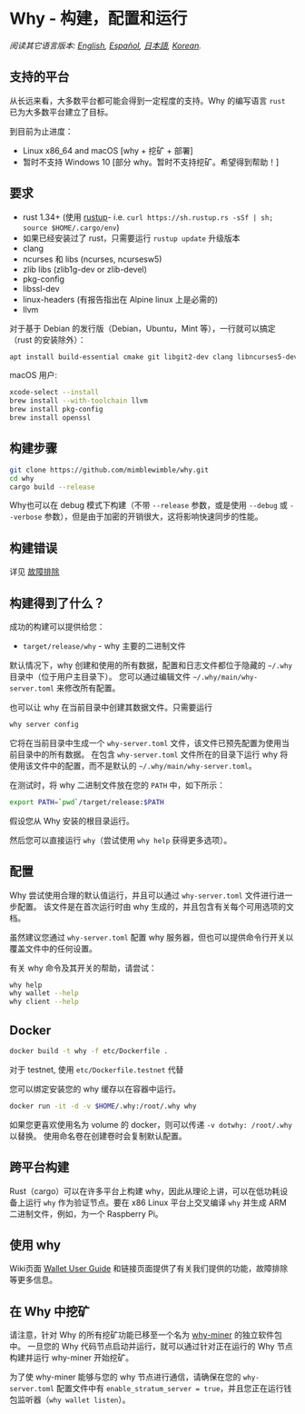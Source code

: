 # Why - 构建，配置和运行

*阅读其它语言版本: [English](../build.md), [Español](build_ES.md), [日本語](build_JP.md), [Korean](build_KR.md).*

## 支持的平台

从长远来看，大多数平台都可能会得到一定程度的支持。Why 的编写语言 `rust` 已为大多数平台建立了目标。

到目前为止进度：

* Linux x86\_64 and macOS [why + 挖矿 + 部署]
* 暂时不支持 Windows 10 [部分 why。暂时不支持挖矿。希望得到帮助！]

## 要求

* rust 1.34+ (使用 [rustup]((https://www.rustup.rs/))- i.e. `curl https://sh.rustup.rs -sSf | sh; source $HOME/.cargo/env`)
* 如果已经安装过了 rust，只需要运行 `rustup update` 升级版本
* clang
* ncurses 和 libs (ncurses, ncursesw5)
* zlib libs (zlib1g-dev or zlib-devel)
* pkg-config
* libssl-dev
* linux-headers (有报告指出在 Alpine linux 上是必需的)
* llvm

对于基于 Debian 的发行版（Debian，Ubuntu，Mint 等），一行就可以搞定（rust 的安装除外）：

```sh
apt install build-essential cmake git libgit2-dev clang libncurses5-dev libncursesw5-dev zlib1g-dev pkg-config libssl-dev llvm
```

macOS 用户:

```sh
xcode-select --install
brew install --with-toolchain llvm
brew install pkg-config
brew install openssl
```

## 构建步骤

```sh
git clone https://github.com/mimblewimble/why.git
cd why
cargo build --release
```

Why也可以在 debug 模式下构建（不带 `--release` 参数，或是使用 `--debug` 或 `--verbose` 参数），但是由于加密的开销很大，这将影响快速同步的性能。

## 构建错误

详见 [故障排除](https://github.com/mimblewimble/docs/wiki/Troubleshooting)

## 构建得到了什么？

成功的构建可以提供给您：

* `target/release/why` - why 主要的二进制文件

默认情况下，why 创建和使用的所有数据，配置和日志文件都位于隐藏的 `~/.why` 目录中（位于用户主目录下）。
您可以通过编辑文件 `~/.why/main/why-server.toml` 来修改所有配置。

也可以让 why 在当前目录中创建其数据文件。只需要运行

```sh
why server config
```

它将在当前目录中生成一个 `why-server.toml` 文件，该文件已预先配置为使用当前目录中的所有数据。
在包含 `why-server.toml` 文件所在的目录下运行 why 将使用该文件中的配置，而不是默认的 `~/.why/main/why-server.toml`。

在测试时，将 why 二进制文件放在您的 `PATH` 中，如下所示：

```sh
export PATH=`pwd`/target/release:$PATH
```

假设您从 Why 安装的根目录运行。

然后您可以直接运行 `why`（尝试使用 `why help` 获得更多选项）。

## 配置

Why 尝试使用合理的默认值运行，并且可以通过 `why-server.toml` 文件进行进一步配置。
该文件是在首次运行时由 why 生成的，并且包含有关每个可用选项的文档。

虽然建议您通过 `why-server.toml` 配置 why 服务器，但也可以提供命令行开关以覆盖文件中的任何设置。

有关 why 命令及其开关的帮助，请尝试：

```sh
why help
why wallet --help
why client --help
```

## Docker

```sh
docker build -t why -f etc/Dockerfile .
```
对于 testnet, 使用 `etc/Dockerfile.testnet` 代替

您可以绑定安装您的 why 缓存以在容器中运行。

```sh
docker run -it -d -v $HOME/.why:/root/.why why
```
如果您更喜欢使用名为 volume 的 docker，则可以传递 `-v dotwhy: /root/.why` 以替换。
使用命名卷在创建卷时会复制默认配置。

## 跨平台构建

Rust（cargo）可以在许多平台上构建 why，因此从理论上讲，可以在低功耗设备上运行 `why` 作为验证节点。要在 x86 Linux 平台上交叉编译 `why` 并生成 ARM 二进制文件，例如，为一个 Raspberry Pi。

## 使用 why

Wiki页面 [Wallet User Guide](https://github.com/mimblewimble/docs/wiki/Wallet-User-Guide) 和链接页面提供了有关我们提供的功能，故障排除等更多信息。

## 在 Why 中挖矿

请注意，针对 Why 的所有挖矿功能已移至一个名为 [why-miner](https://github.com/mimblewimble/why-miner) 的独立软件包中。
一旦您的 Why 代码节点启动并运行，就可以通过针对正在运行的 Why 节点构建并运行 why-miner 开始挖矿。

为了使 why-miner 能够与您的 why 节点进行通信，请确保在您的 `why-server.toml` 配置文件中有 `enable_stratum_server = true`，并且您正在运行钱包监听器（`why wallet listen`）。
